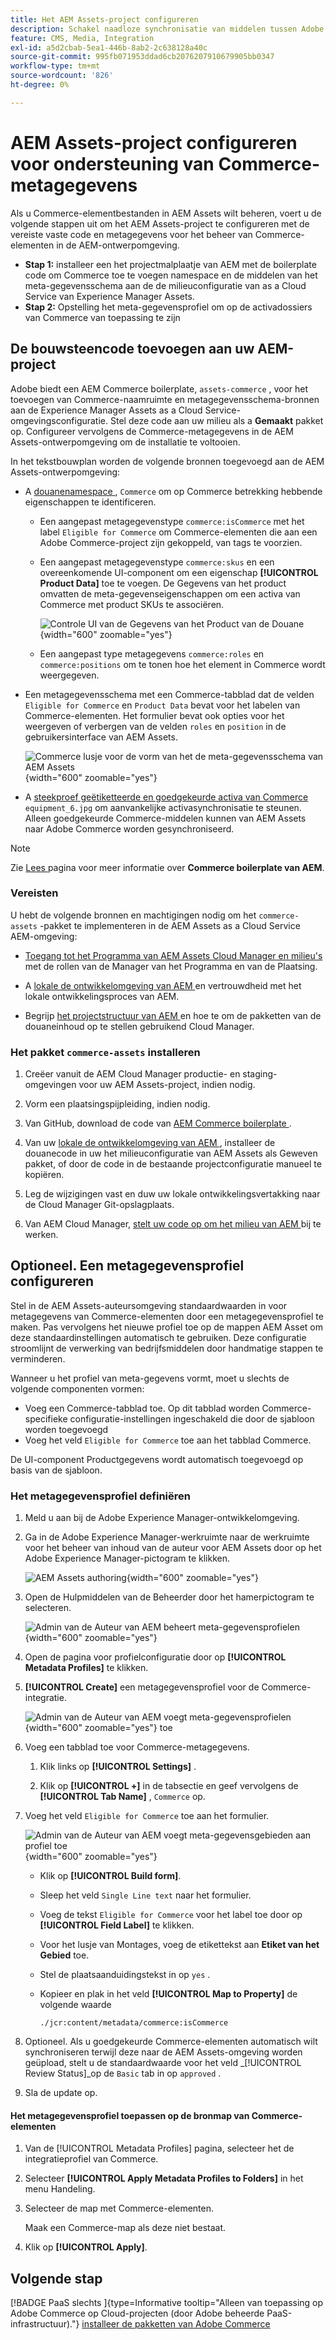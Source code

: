 ```yaml
---
title: Het AEM Assets-project configureren
description: Schakel naadloze synchronisatie van middelen tussen Adobe Commerce en AEM Assets in door de vereiste metagegevens voor de integratie toe te voegen.
feature: CMS, Media, Integration
exl-id: a5d2cbab-5ea1-446b-8ab2-2c638128a40c
source-git-commit: 995fb071953ddad6cb2076207910679905bb0347
workflow-type: tm+mt
source-wordcount: '826'
ht-degree: 0%

---
```


# AEM Assets-project configureren voor ondersteuning van Commerce-metagegevens

Als u Commerce-elementbestanden in AEM Assets wilt beheren, voert u de volgende stappen uit om het AEM Assets-project te configureren met de vereiste vaste code en metagegevens voor het beheer van Commerce-elementen in de AEM-ontwerpomgeving.

* **Stap 1:** installeer een het projectmalplaatje van AEM met de boilerplate code om Commerce toe te voegen namespace en de middelen van het meta-gegevensschema aan de de milieuconfiguratie van as a Cloud Service van Experience Manager Assets.
* **Stap 2:** Opstelling het meta-gegevensprofiel om op de activadossiers van Commerce van toepassing te zijn

## De bouwsteencode toevoegen aan uw AEM-project

Adobe biedt een AEM Commerce boilerplate, `assets-commerce` , voor het toevoegen van Commerce-naamruimte en metagegevensschema-bronnen aan de Experience Manager Assets as a Cloud Service-omgevingsconfiguratie. Stel deze code aan uw milieu als a **Gemaakt** pakket op. Configureer vervolgens de Commerce-metagegevens in de AEM Assets-ontwerpomgeving om de installatie te voltooien.

In het tekstbouwplan worden de volgende bronnen toegevoegd aan de AEM Assets-ontwerpomgeving:

* A [ douanenamespace ](https://github.com/ankumalh/assets-commerce/blob/main/ui.config/jcr_root/apps/commerce/config/org.apache.sling.jcr.repoinit.RepositoryInitializer~commerce-namespaces.cfg.json), `Commerce` om op Commerce betrekking hebbende eigenschappen te identificeren.

   * Een aangepast metagegevenstype `commerce:isCommerce` met het label `Eligible for Commerce` om Commerce-elementen die aan een Adobe Commerce-project zijn gekoppeld, van tags te voorzien.

   * Een aangepast metagegevenstype `commerce:skus` en een overeenkomende UI-component om een eigenschap **[!UICONTROL Product Data]** toe te voegen. De Gegevens van het product omvatten de meta-gegevenseigenschappen om een activa van Commerce met product SKUs te associëren.

     ![ Controle UI van de Gegevens van het Product van de Douane ](../assets/aem-commerce-sku-metadata-fields-from-template.png){width="600" zoomable="yes"}

   * Een aangepast type metagegevens `commerce:roles` en `commerce:positions` om te tonen hoe het element in Commerce wordt weergegeven.

* Een metagegevensschema met een Commerce-tabblad dat de velden `Eligible for Commerce` en `Product Data` bevat voor het labelen van Commerce-elementen. Het formulier bevat ook opties voor het weergeven of verbergen van de velden `roles` en `position` in de gebruikersinterface van AEM Assets.

  ![ Commerce lusje voor de vorm van het de meta-gegevensschema van AEM Assets ](../assets/assets-configure-metadata-schema-form-editor.png){width="600" zoomable="yes"}

* A [ steekproef geëtiketteerde en goedgekeurde activa van Commerce ](https://github.com/ankumalh/assets-commerce/blob/main/ui.content/src/main/content/jcr_root/content/dam/wknd/en/activities/hiking/equipment_6.jpg/.content.xml) `equipment_6.jpg` om aanvankelijke activasynchronisatie te steunen. Alleen goedgekeurde Commerce-middelen kunnen van AEM Assets naar Adobe Commerce worden gesynchroniseerd.

>[!NOTE]
>
> Zie [ Lees ](https://github.com/ankumalh/assets-commerce) pagina voor meer informatie over **Commerce boilerplate van AEM**.

### Vereisten

U hebt de volgende bronnen en machtigingen nodig om het `commerce-assets` -pakket te implementeren in de AEM Assets as a Cloud Service AEM-omgeving:

* [ Toegang tot het Programma van AEM Assets Cloud Manager en milieu&#39;s ](https://experienceleague.adobe.com/en/docs/experience-manager-cloud-service/content/onboarding/journey/cloud-manager#access-sysadmin-bo) met de rollen van de Manager van het Programma en van de Plaatsing.

* A [ lokale de ontwikkelomgeving van AEM ](https://experienceleague.adobe.com/en/docs/experience-manager-learn/cloud-service/local-development-environment-set-up/overview) en vertrouwdheid met het lokale ontwikkelingsproces van AEM.

* Begrijp [ het projectstructuur van AEM ](https://experienceleague.adobe.com/en/docs/experience-manager-cloud-service/content/implementing/developing/aem-project-content-package-structure) en hoe te om de pakketten van de douaneinhoud op te stellen gebruikend Cloud Manager.

### Het pakket `commerce-assets` installeren

1. Creëer vanuit de AEM Cloud Manager productie- en staging-omgevingen voor uw AEM Assets-project, indien nodig.

1. Vorm een plaatsingspijpleiding, indien nodig.

1. Van GitHub, download de code van [ AEM Commerce boilerplate ](https://github.com/ankumalh/assets-commerce).

1. Van uw [ lokale de ontwikkelomgeving van AEM ](https://experienceleague.adobe.com/en/docs/experience-manager-learn/cloud-service/local-development-environment-set-up/overview), installeer de douanecode in uw het milieuconfiguratie van AEM Assets als Geweven pakket, of door de code in de bestaande projectconfiguratie manueel te kopiëren.

1. Leg de wijzigingen vast en duw uw lokale ontwikkelingsvertakking naar de Cloud Manager Git-opslagplaats.

1. Van AEM Cloud Manager, [ stelt uw code op om het milieu van AEM ](https://experienceleague.adobe.com/en/docs/experience-manager-cloud-service/content/implementing/using-cloud-manager/deploy-code#deploying-code-with-cloud-manager) bij te werken.

## Optioneel. Een metagegevensprofiel configureren

Stel in de AEM Assets-auteursomgeving standaardwaarden in voor metagegevens van Commerce-elementen door een metagegevensprofiel te maken. Pas vervolgens het nieuwe profiel toe op de mappen AEM Asset om deze standaardinstellingen automatisch te gebruiken. Deze configuratie stroomlijnt de verwerking van bedrijfsmiddelen door handmatige stappen te verminderen.

Wanneer u het profiel van meta-gegevens vormt, moet u slechts de volgende componenten vormen:

* Voeg een Commerce-tabblad toe. Op dit tabblad worden Commerce-specifieke configuratie-instellingen ingeschakeld die door de sjabloon worden toegevoegd
* Voeg het veld `Eligible for Commerce` toe aan het tabblad Commerce.

De UI-component Productgegevens wordt automatisch toegevoegd op basis van de sjabloon.

### Het metagegevensprofiel definiëren

1. Meld u aan bij de Adobe Experience Manager-ontwikkelomgeving.

1. Ga in de Adobe Experience Manager-werkruimte naar de werkruimte voor het beheer van inhoud van de auteur voor AEM Assets door op het Adobe Experience Manager-pictogram te klikken.

   ![ AEM Assets authoring ](../assets/aem-assets-authoring.png){width="600" zoomable="yes"}

1. Open de Hulpmiddelen van de Beheerder door het hamerpictogram te selecteren.

   ![ Admin van de Auteur van AEM beheert meta-gegevensprofielen ](../assets/aem-manage-metadata-profiles.png){width="600" zoomable="yes"}

1. Open de pagina voor profielconfiguratie door op **[!UICONTROL Metadata Profiles]** te klikken.

1. **[!UICONTROL Create]** een metagegevensprofiel voor de Commerce-integratie.

   ![ Admin van de Auteur van AEM voegt meta-gegevensprofielen ](../assets/aem-create-metadata-profile.png){width="600" zoomable="yes"} toe

1. Voeg een tabblad toe voor Commerce-metagegevens.

   1. Klik links op **[!UICONTROL Settings]** .

   1. Klik op **[!UICONTROL +]** in de tabsectie en geef vervolgens de **[!UICONTROL Tab Name]** , `Commerce` op.

1. Voeg het veld `Eligible for Commerce` toe aan het formulier.

   ![ Admin van de Auteur van AEM voegt meta-gegevensgebieden aan profiel toe ](../assets/aem-edit-metadata-profile-fields.png){width="600" zoomable="yes"}

   * Klik op **[!UICONTROL Build form]**.

   * Sleep het veld `Single Line text` naar het formulier.

   * Voeg de tekst `Eligible for Commerce` voor het label toe door op **[!UICONTROL Field Label]** te klikken.

   * Voor het lusje van Montages, voeg de etikettekst aan **Etiket van het Gebied** toe.

   * Stel de plaatsaanduidingstekst in op `yes` .

   * Kopieer en plak in het veld **[!UICONTROL Map to Property]** de volgende waarde

     ```terminal
     ./jcr:content/metadata/commerce:isCommerce
     ```

1. Optioneel. Als u goedgekeurde Commerce-elementen automatisch wilt synchroniseren terwijl deze naar de AEM Assets-omgeving worden geüpload, stelt u de standaardwaarde voor het veld _[!UICONTROL Review Status]_op de `Basic` tab in op `approved` .

1. Sla de update op.

#### Het metagegevensprofiel toepassen op de bronmap van Commerce-elementen

1. Van de [!UICONTROL  Metadata Profiles] pagina, selecteer het de integratieprofiel van Commerce.

1. Selecteer **[!UICONTROL Apply Metadata Profiles to Folders]** in het menu Handeling.

1. Selecteer de map met Commerce-elementen.

   Maak een Commerce-map als deze niet bestaat.

1. Klik op **[!UICONTROL Apply]**.

## Volgende stap

[!BADGE  PaaS slechts ]{type=Informative tooltip="Alleen van toepassing op Adobe Commerce op Cloud-projecten (door Adobe beheerde PaaS-infrastructuur)."} [ installeer de pakketten van Adobe Commerce ](configure-commerce.md)
